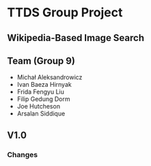# TTDS Group Project

## Wikipedia-Based Image Search

## Team (Group 9)
* Michał Aleksandrowicz
* Ivan Baeza Hirnyak
* Frida Fengyu Liu 
* Filip Gedung Dorm
* Joe Hutcheson
* Arsalan Siddique

## V1.0

### Changes 


